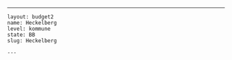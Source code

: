 ---
    layout: budget2
    name: Heckelberg
    level: kommune
    state: BB
    slug: Heckelberg

    ---


    